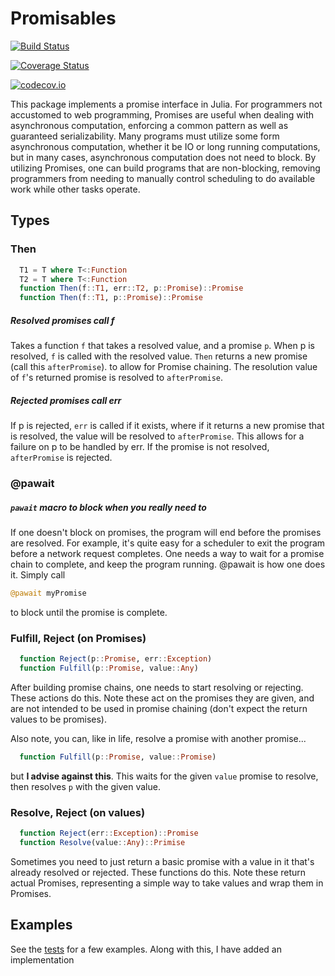 # Promisables

[![Build Status](https://travis-ci.org/jfarid27/Promisables.jl.svg?branch=master)](https://travis-ci.org/jfarid27/Promisables.jl)

[![Coverage Status](https://coveralls.io/repos/jfarid27/Promisables.jl/badge.svg?branch=master&service=github)](https://coveralls.io/github/jfarid27/Promisables.jl?branch=master)

[![codecov.io](http://codecov.io/github/jfarid27/Promisables.jl/coverage.svg?branch=master)](http://codecov.io/github/jfarid27/Promisables.jl?branch=master)

This package implements a promise interface in Julia. For programmers not accustomed to web programming, Promises are
useful when dealing with asynchronous computation, enforcing a common pattern as well as guaranteed serializability. Many
programs must utilize some form asynchronous computation, whether it be IO or long running computations, but in many cases,
asynchronous computation does not need to block. By utilizing Promises, one can build programs that are non-blocking, removing
programmers from needing to manually control scheduling to do available work while other tasks operate.

## Types

### Then

```julia
  T1 = T where T<:Function
  T2 = T where T<:Function
  function Then(f::T1, err::T2, p::Promise)::Promise
  function Then(f::T1, p::Promise)::Promise
```

##### Resolved promises call f
Takes a function ```f``` that takes a resolved value, and a promise ```p```. When p 
is resolved, ```f``` is called with the resolved value. ```Then``` returns a new promise (call this ```afterPromise```).
to allow for Promise chaining. The resolution value of ```f```'s returned promise is resolved to ```afterPromise```.

##### Rejected promises call err
If p is rejected, ```err``` is called if it exists, where if it returns  a new promise that is resolved, the value will be resolved to ```afterPromise```.
This allows for a failure on p to be handled by err. If the promise is not resolved, ```afterPromise``` is rejected.

### @pawait

##### ```pawait``` macro to block when you really need to 

If one doesn't block on promises, the program will end before the promises are resolved.
For example, it's quite easy for a scheduler to exit the program before
a network request completes.
One needs a way to wait for a promise chain to complete, and keep the program running. @pawait is how one does it.
Simply call
```julia
@pawait myPromise
```
to block until the promise is complete.

### Fulfill, Reject (on Promises)


```julia
  function Reject(p::Promise, err::Exception)
  function Fulfill(p::Promise, value::Any)
```

After building promise chains, one needs to start resolving or rejecting. These actions
do this. Note these act on the promises they are given, and are not
intended to be used in promise chaining (don't expect the return values to be promises).

Also note, you can, like in life, resolve a promise with another promise...

```julia
  function Fulfill(p::Promise, value::Promise)
```

but **I advise against this**. This waits for the given ```value```
promise to resolve, then resolves ```p``` with the given value.

### Resolve, Reject (on values)

```julia
  function Reject(err::Exception)::Promise
  function Resolve(value::Any)::Primise
```

Sometimes you need to just return a basic promise with a value in it
that's already resolved or rejected. These functions do this. Note
these return actual Promises, representing a simple way to take
values and wrap them in Promises.

## Examples

See the [tests](https://github.com/jfarid27/Promisables.jl/blob/master/test/runtests.jl) for a few examples. Along with this, I have added an implementation
